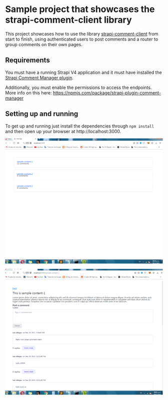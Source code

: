 # Sample project that showcases the strapi-comment-client library

This project showcases how to use the library [strapi-comment-client](https://npmjs.com/package/strapi-comment-client) from start to finish, using authenticated users to post comments and a router to group comments on their own pages.

## Requirements

You must have a running Strapi V4 application and it must have installed the [Strapi Comment Manager plugin](https://npmjs.com/package/strapi-plugin-comment-manager).

Additionally, you must enable the permissions to access the endpoints. More info on this here: https://npmjs.com/package/strapi-plugin-comment-manager

## Setting up and running

To get up and running just install the dependencies through `npm install` and then open up your browser at http://localhost:3000.

![Homepage](homepage.PNG)

![Post page](post.PNG)